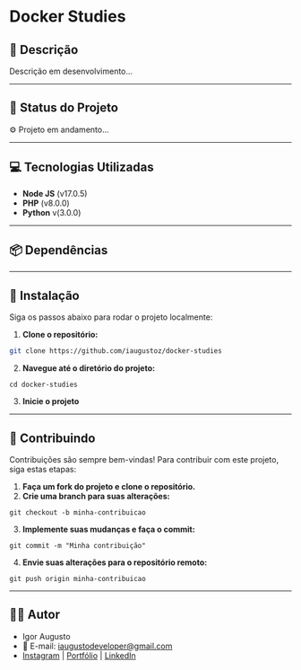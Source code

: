 #  Docker Studies

## 📜 **Descrição**

Descrição em desenvolvimento...

---

## 🚀 **Status do Projeto**

⚙️ Projeto em andamento...

---

## 💻 **Tecnologias Utilizadas**

- **Node JS** (v17.0.5)
- **PHP** (v8.0.0)
- **Python** v(3.0.0)

---

## 📦 **Dependências**

---

## 🔧 **Instalação**

Siga os passos abaixo para rodar o projeto localmente:

1. **Clone o repositório:**

```bash
git clone https://github.com/iaugustoz/docker-studies
```

2. **Navegue até o diretório do projeto:**

```
cd docker-studies
```

3. **Inicie o projeto**

---

## 🤝 Contribuindo

Contribuições são sempre bem-vindas! Para contribuir com este projeto, siga estas etapas:

1. **Faça um fork do projeto e clone o repositório.**
2. **Crie uma branch para suas alterações:**

```
git checkout -b minha-contribuicao
```

3. **Implemente suas mudanças e faça o commit:**

```
git commit -m "Minha contribuição"
```

4. **Envie suas alterações para o repositório remoto:**

```
git push origin minha-contribuicao
```

---

## 👨‍💻 Autor

- Igor Augusto
- 📧 E-mail: iaugustodeveloper@gmail.com
- [Instagram](https://www.instagram.com/iaugusto__/) | [Portfólio](https://iaugusto.vercel.app/) | [LinkedIn](https://www.linkedin.com/in/igorbrz/)
